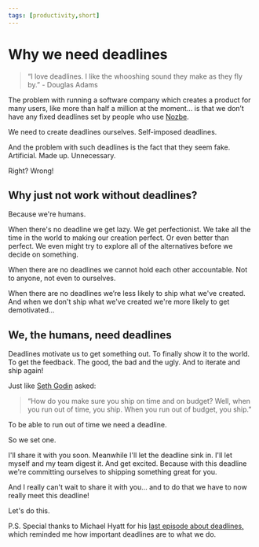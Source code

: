 ```yaml
---
tags: [productivity,short]
---
```


# Why we need deadlines

> “I love deadlines. I like the whooshing sound they make as they fly by.” - Douglas Adams

The problem with running a software company which creates a product for many users, like more than half a million at the moment... is that we don’t have any fixed deadlines set by people who use [Nozbe][n].

We need to create deadlines ourselves. Self-imposed deadlines.

And the problem with such deadlines is the fact that they seem fake. Artificial. Made up. Unnecessary.

Right? Wrong!

## Why just not work without deadlines? 

Because we're humans. 

When there's no deadline we get lazy. We get perfectionist. We take all the time in the world to making our creation perfect. Or even better than perfect. We even might try to explore all of the alternatives before we decide on something.

When there are no deadlines we cannot hold each other accountable. Not to anyone, not even to ourselves.

When there are no deadlines we’re less likely to ship what we've created. And when we don't ship what we've created we're more likely to get demotivated...

## We, the humans, need deadlines

Deadlines motivate us to get something out. To finally show it to the world. To get the feedback. The good, the bad and the ugly. And to iterate and ship again!

Just like [Seth Godin](https://seths.blog) asked:

> “How do you make sure you ship on time and on budget? Well, when you run out of time, you ship. When you run out of budget, you ship.”

To be able to run out of time we need a deadline.

So we set one.

I'll share it with you soon. Meanwhile I'll let the deadline sink in. I'll let myself and my team digest it. And get excited. Because with this deadline we're committing ourselves to shipping something great for you.

And I really can't wait to share it with you... and to do that we have to now really meet this deadline!

Let's do this.

P.S. Special thanks to Michael Hyatt for his [last episode about deadlines,](https://michaelhyatt.com/how-to-deliver-on-deadline/) which reminded me how important deadlines are to what we do.

[n]: https://nozbe.com/?a=mike
[p]: https://thepodcast.fm/